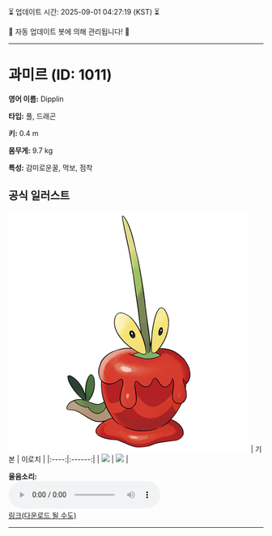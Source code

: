 
⏳ 업데이트 시간: 2025-09-01 04:27:19 (KST) ⏳

🤖 자동 업데이트 봇에 의해 관리됩니다! 🤖

---

# 과미르 (ID: 1011)
**영어 이름:** Dipplin

**타입:** 풀, 드래곤

**키:** 0.4 m

**몸무게:** 9.7 kg

**특성:** 감미로운꿀, 먹보, 점착

## 공식 일러스트
![](https://raw.githubusercontent.com/PokeAPI/sprites/master/sprites/pokemon/other/official-artwork/1011.png)
| 기본 | 이로치 |
|:----:|:------:|
| <img src="http://play.pokemonshowdown.com/sprites/ani/dipplin.gif" width="200"> | <img src="http://play.pokemonshowdown.com/sprites/ani-shiny/dipplin.gif" width="200"> |

**울음소리:**<br><audio controls src="https://raw.githubusercontent.com/PokeAPI/cries/main/cries/pokemon/latest/1011.ogg"></audio><br> [링크(다운로드 될 수도)](https://raw.githubusercontent.com/PokeAPI/cries/main/cries/pokemon/latest/1011.ogg)


---
